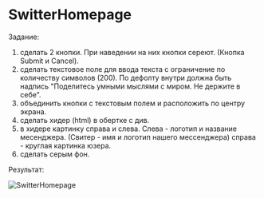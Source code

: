 # SwitterHomepage

Задание: 

1) сделать 2 кнопки. При наведении на них кнопки сереют. (Кнопка Submit и Cancel).
2) сделать текстовое поле для ввода текста с ограничение по количеству символов (200). По дефолту внутри должна быть надпись "Поделитесь умными мыслями с миром. Не держите в себе".
3) объединить кнопки с текстовым полем и расположить по центру экрана. 
4) сделать хидер (html) в обертке с див.
5) в хидере картинку справа и слева. Слева - логотип и название месенджера. (Свитер - имя и логотип нашего мессенджера) справа - круглая картинка юзера.
6) сделать серым фон.

Результат:

![SwitterHomepage](https://user-images.githubusercontent.com/95347651/160282224-bcd8c766-1e4d-4c0d-9858-46ec29dcf90d.png)
